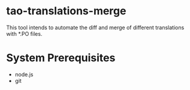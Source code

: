 # tao-translations-merge
This tool intends to automate the diff and merge of different translations with *.PO files.

# System Prerequisites
* node.js
* git
